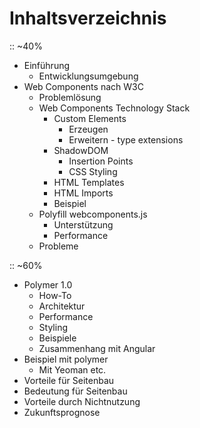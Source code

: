 # Inhaltsverzeichnis

:: ~40%
- Einführung
  - Entwicklungsumgebung
- Web Components nach W3C
  - Problemlösung
  - Web Components Technology Stack
    - Custom Elements
      - Erzeugen
      - Erweitern - type extensions
    - ShadowDOM
      - Insertion Points
      - CSS Styling
    - HTML Templates
    - HTML Imports
    - Beispiel
  - Polyfill webcomponents.js
    - Unterstützung
    - Performance
  - Probleme

:: ~60%
- Polymer 1.0
  - How-To
  - Architektur
  - Performance
  - Styling
  - Beispiele
  - Zusammenhang mit Angular
- Beispiel mit polymer
  - Mit Yeoman etc.
- Vorteile für Seitenbau
- Bedeutung für Seitenbau
- Vorteile durch Nichtnutzung
- Zukunftsprognose
